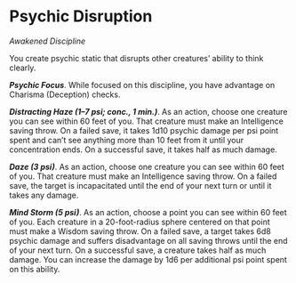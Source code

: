 # Psychic Disruption
*Awakened Discipline*

You create psychic static that disrupts other creatures’ ability to think clearly.

***Psychic Focus***. While focused on this discipline, you have advantage on Charisma (Deception) checks.

***Distracting Haze (1–7 psi; conc., 1 min.)***. As an action, choose one creature you can see within 60 feet of you. That creature must make an Intelligence saving throw. On a failed save, it takes 1d10 psychic damage per psi point spent and can’t see anything more than 10 feet from it until your concentration ends. On a successful save, it takes half as much damage.

***Daze (3 psi)***. As an action, choose one creature you can see within 60 feet of you. That creature must make an Intelligence saving throw. On a failed save, the target is incapacitated until the end of your next turn or until it takes any damage.

***Mind Storm (5 psi)***. As an action, choose a point you can see within 60 feet of you. Each creature in a 20-foot-radius sphere centered on that point must make a Wisdom saving throw. On a failed save, a target takes 6d8 psychic damage and suffers disadvantage on all saving throws until the end of your next turn. On a successful save, a creature takes half as much damage. You can increase the damage by 1d6 per additional psi point spent on this ability.
